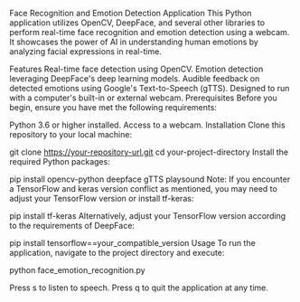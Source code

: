 Face Recognition and Emotion Detection Application
This Python application utilizes OpenCV, DeepFace, and several other libraries to perform real-time face recognition and emotion detection using a webcam. It showcases the power of AI in understanding human emotions by analyzing facial expressions in real-time.

Features
Real-time face detection using OpenCV.
Emotion detection leveraging DeepFace's deep learning models.
Audible feedback on detected emotions using Google's Text-to-Speech (gTTS).
Designed to run with a computer's built-in or external webcam.
Prerequisites
Before you begin, ensure you have met the following requirements:

Python 3.6 or higher installed.
Access to a webcam.
Installation
Clone this repository to your local machine:



git clone https://your-repository-url.git
cd your-project-directory
Install the required Python packages:


pip install opencv-python deepface gTTS playsound
Note: If you encounter a TensorFlow and keras version conflict as mentioned, you may need to adjust your TensorFlow version or install tf-keras:



pip install tf-keras
Alternatively, adjust your TensorFlow version according to the requirements of DeepFace:


pip install tensorflow==your_compatible_version
Usage
To run the application, navigate to the project directory and execute:

python face_emotion_recognition.py

Press s to listen to speech.
Press q to quit the application at any time.
